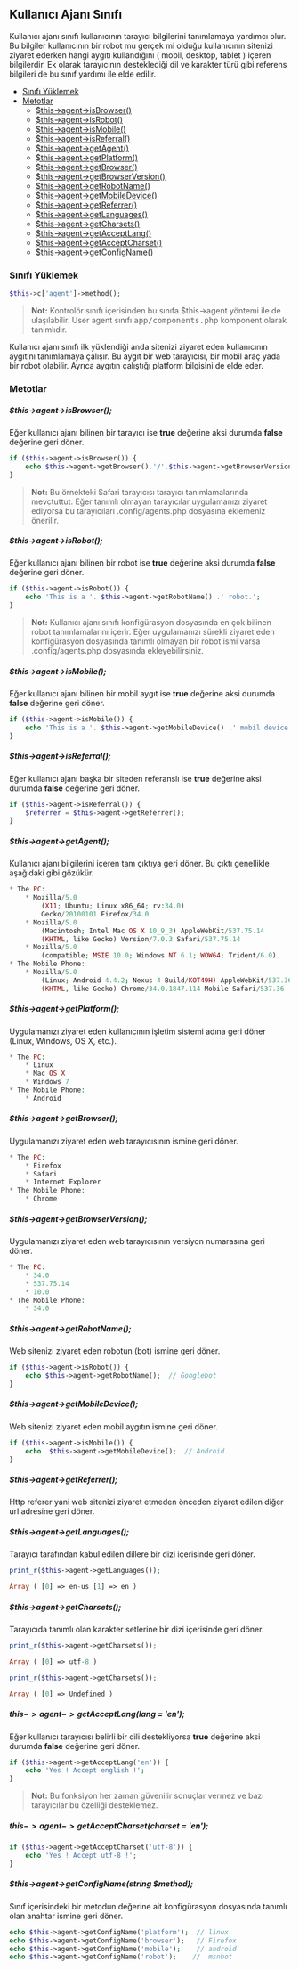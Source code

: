 
## Kullanıcı Ajanı Sınıfı

Kullanıcı ajanı sınıfı kullanıcının tarayıcı bilgilerini tanımlamaya yardımcı olur. Bu bilgiler kullanıcının bir robot mu gerçek mi olduğu kullanıcının sitenizi ziyaret ederken hangi aygıtı kullandığını ( mobil, desktop, tablet ) içeren bilgilerdir. Ek olarak tarayıcının desteklediği dil ve karakter türü gibi referens bilgileri de bu sınıf yardımı ile elde edilir.

<ul>
    <li><a href="#loading-class">Sınıfı Yüklemek</a></li>
    <li>
        <a href="#methods">Metotlar</a>
        <ul>
            <li><a href="#isBrowser">$this->agent->isBrowser()</a></li>
            <li><a href="#isRobot">$this->agent->isRobot()</a></li>
            <li><a href="#isMobile">$this->agent->isMobile()</a></li>
            <li><a href="#isReferral">$this->agent->isReferral()</a></li>
            <li><a href="#getAgent">$this->agent->getAgent()</a></li>
            <li><a href="#getPlatform">$this->agent->getPlatform()</a></li>
            <li><a href="#getBrowser">$this->agent->getBrowser()</a></li>
            <li><a href="#getBrowserVersion">$this->agent->getBrowserVersion()</a></li>
            <li><a href="#getRobotName">$this->agent->getRobotName()</a></li>
            <li><a href="#getMobileDevice">$this->agent->getMobileDevice()</a></li>
            <li><a href="#getReferrer">$this->agent->getReferrer()</a></li>
            <li><a href="#getLanguages">$this->agent->getLanguages()</a></li>
            <li><a href="#getCharsets">$this->agent->getCharsets()</a></li>
            <li><a href="#getAcceptLang">$this->agent->getAcceptLang()</a></li>
            <li><a href="#getAcceptCharset">$this->agent->getAcceptCharset()</a></li>
            <li><a href="#getConfigName">$this->agent->getConfigName()</a></li>
        </ul>
    </li>
</ul>

<a name="loading-class"></a>

### Sınıfı Yüklemek

```php
$this->c['agent']->method();
```

> **Not:** Kontrolör sınıfı içerisinden bu sınıfa $this->agent yöntemi ile de ulaşılabilir. User agent sınıfı <kbd>app/components.php</kbd> komponent olarak tanımlıdır.

Kullanıcı ajanı sınıfı ilk yüklendiği anda sitenizi ziyaret eden kullanıcının aygıtını tanımlamaya çalışır. Bu aygıt bir web tarayıcısı, bir mobil araç yada bir robot olabilir. Ayrıca aygıtın çalıştığı platform bilgisini de elde eder.

<a name="methods"></a>

### Metotlar

<a name="isBrowser"></a>

##### $this->agent->isBrowser();

Eğer kullanıcı ajanı bilinen bir tarayıcı ise <b>true</b> değerine aksi durumda <b>false</b> değerine geri döner.

```php
if ($this->agent->isBrowser()) {
    echo $this->agent->getBrowser().'/'.$this->agent->getBrowserVersion();  // Safari/537.36
}
```
> **Not:** Bu örnekteki Safari tarayıcısı tarayıcı tanımlamalarında mevctuttut. Eğer tanımlı olmayan tarayıcılar uygulamanızı ziyaret ediyorsa bu tarayıcıları .config/agents.php dosyasına eklemeniz önerilir.

<a name="isRobot"></a>

##### $this->agent->isRobot();

Eğer kullanıcı ajanı bilinen bir robot ise <b>true</b> değerine aksi durumda <b>false</b> değerine geri döner.

```php
if ($this->agent->isRobot()) {
    echo 'This is a '. $this->agent->getRobotName() .' robot.';
}
```

> **Not:** Kullanıcı ajanı sınıfı konfigürasyon dosyasında en çok bilinen robot tanımlamalarını içerir. Eğer uygulamanızı sürekli ziyaret eden konfigürasyon dosyasında tanımlı olmayan bir robot ismi varsa  .config/agents.php dosyasında ekleyebilirsiniz.

<a name="isMobile"></a>

##### $this->agent->isMobile();

Eğer kullanıcı ajanı bilinen bir mobil aygıt ise <b>true</b> değerine aksi durumda <b>false</b> değerine geri döner.

```php
if ($this->agent->isMobile()) {
    echo 'This is a '. $this->agent->getMobileDevice() .' mobil device.';
}
```
<a name="isReferral"></a>

##### $this->agent->isReferral();

Eğer kullanıcı ajanı başka bir siteden referanslı ise <b>true</b> değerine aksi durumda <b>false</b> değerine geri döner.

```php
if ($this->agent->isReferral()) {
    $referrer = $this->agent->getReferrer();
}
```

<a name="getAgent"></a>

##### $this->agent->getAgent();

Kullanıcı ajanı bilgilerini içeren tam çıktıya geri döner. Bu çıktı genellikle aşağıdaki gibi gözükür.

```php
* The PC:
    * Mozilla/5.0 
        (X11; Ubuntu; Linux x86_64; rv:34.0) 
        Gecko/20100101 Firefox/34.0
    * Mozilla/5.0 
        (Macintosh; Intel Mac OS X 10_9_3) AppleWebKit/537.75.14 
        (KHTML, like Gecko) Version/7.0.3 Safari/537.75.14
    * Mozilla/5.0 
        (compatible; MSIE 10.0; Windows NT 6.1; WOW64; Trident/6.0)
* The Mobile Phone:
    * Mozilla/5.0 
        (Linux; Android 4.4.2; Nexus 4 Build/KOT49H) AppleWebKit/537.36 
        (KHTML, like Gecko) Chrome/34.0.1847.114 Mobile Safari/537.36
```

<a name="getPlatform"></a>

##### $this->agent->getPlatform();

Uygulamanızı ziyaret eden kullanıcının işletim sistemi adına geri döner (Linux, Windows, OS X, etc.).

```php
* The PC:
    * Linux
    * Mac OS X
    * Windows 7
* The Mobile Phone:
    * Android
```

<a name="getBrowser"></a>

##### $this->agent->getBrowser();

Uygulamanızı ziyaret eden web tarayıcısının ismine geri döner.

```php
* The PC:
    * Firefox
    * Safari
    * Internet Explorer
* The Mobile Phone:
    * Chrome
```

<a name="getBrowserVersion"></a>

##### $this->agent->getBrowserVersion();

Uygulamanızı ziyaret eden web tarayıcısının versiyon numarasına geri döner.

```php
* The PC:
    * 34.0
    * 537.75.14
    * 10.0
* The Mobile Phone:
    * 34.0
```

<a name="getRobotName"></a>

##### $this->agent->getRobotName();

Web sitenizi ziyaret eden robotun (bot) ismine geri döner.

```php
if ($this->agent->isRobot()) {
    echo $this->agent->getRobotName();  // Googlebot   
}
```

<a name="getMobileDevice"></a>

##### $this->agent->getMobileDevice();

Web sitenizi ziyaret eden mobil aygıtın ismine geri döner.

```php
if ($this->agent->isMobile()) {
    echo  $this->agent->getMobileDevice();  // Android
}
```

<a name="getReferrer"></a>

##### $this->agent->getReferrer();

Http referer yani web sitenizi ziyaret etmeden önceden ziyaret edilen diğer url adresine geri döner.

<a name="getLanguages"></a>

##### $this->agent->getLanguages();

Tarayıcı tarafından kabul edilen dillere bir dizi içerisinde geri döner.

```php
print_r($this->agent->getLanguages());
```

```php
Array ( [0] => en-us [1] => en )
```

<a name="getCharsets"></a>

##### $this->agent->getCharsets();

Tarayıcıda tanımlı olan karakter setlerine bir dizi içerisinde geri döner.

```php
print_r($this->agent->getCharsets());
```

```php
Array ( [0] => utf-8 )
```

```php
print_r($this->agent->getCharsets());
```

```php
Array ( [0] => Undefined )
```

<a name="getAcceptLang"></a>

##### $this->agent->getAcceptLang($lang = 'en');

Eğer kullanıcı tarayıcısı belirli bir dili destekliyorsa <b>true</b> değerine aksi durumda <b>false</b> değerine geri döner.

```php
if ($this->agent->getAcceptLang('en')) {
    echo 'Yes ! Accept english !';
}
```

> **Not:** Bu fonksiyon her zaman güvenilir sonuçlar vermez ve bazı tarayıcılar bu özelliği desteklemez.

<a name="getAcceptCharset"></a>

##### $this->agent->getAcceptCharset($charset = 'en');

```php
if ($this->agent->getAcceptCharset('utf-8')) {
    echo 'Yes ! Accept utf-8 !';
}
```

<a name="getConfigName"></a>

##### $this->agent->getConfigName(string $method);

Sınıf içerisindeki bir metodun değerine ait konfigürasyon dosyasında tanımlı olan anahtar ismine geri döner.

```php
echo $this->agent->getConfigName('platform');  // linux
echo $this->agent->getConfigName('browser');   // Firefox
echo $this->agent->getConfigName('mobile');    // android
echo $this->agent->getConfigName('robot');    //  msnbot
```